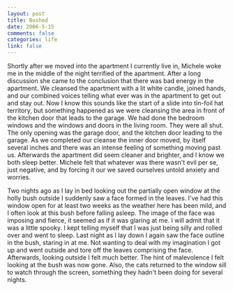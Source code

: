 ```yaml
--- 
layout: post
title: Bushed
date: 2006-5-15
comments: false
categories: life
link: false
---
```

Shortly after we moved into the apartment I currently live in, Michele woke me in the middle of the night terrified of the apartment. After a long discussion she came to the conclusion that there was bad energy in the apartment. We cleansed the apartment with a lit white candle, joined hands, and our combined voices telling what ever was in the apartment to get out and stay out. Now I know this sounds like the start of a slide into tin-foil hat territory, but something happened as we were cleansing the area in front of the kitchen door that leads to the garage. We had done the bedroom windows and the windows and doors in the living room. They were all shut. The only opening was the garage door, and the kitchen door leading to the garage. As we completed our cleanse the inner door moved, by itself several inches and there was an intense feeling of something moving past us. Afterwards the apartment did seem cleaner and brighter, and I know we both sleep better. Michele felt that whatever was there wasn't evil per se, just negative, and by forcing it our we saved ourselves untold anxiety and worries.

Two nights ago as I lay in bed looking out the partially open window at the holly bush outside I suddenly saw a face formed in the leaves. I've had this window open for at least two weeks as the weather here has been mild, and I often look at this bush before falling asleep. The image of the face was imposing and fierce, it seemed as if it was glaring at me. I will admit that it was a little spooky. I kept telling myself that I was just being silly and rolled over and went to sleep. Last night as I lay down I again saw the face outline in the bush, staring in at me. Not wanting to deal with my imagination I got up and went outside and tore off the leaves comprising the face. Afterwards, looking outside I felt much better. The hint of malevolence I felt looking at the bush was now gone. Also, the cats returned to the window sill to watch through the screen, something they hadn't been doing for several nights.
